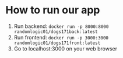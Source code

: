 # How to run our app
1. Run backend: `docker run -p 8000:8000 randomlogic01/dogs171back:latest`
2. Run frontend: `docker run -p 3000:3000 randomlogic01/dogs171front:latest`
3. Go to localhost:3000 on your web browser